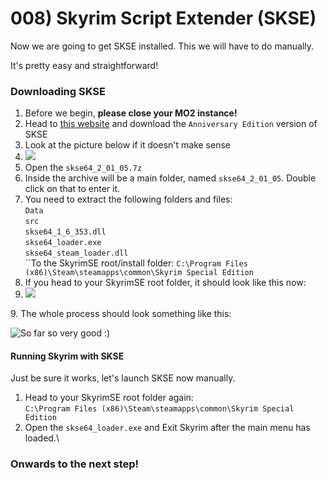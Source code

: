 # 008) Skyrim Script Extender (SKSE)

Now we are going to get SKSE installed. This we will have to do manually.

It's pretty easy and straightforward!

### Downloading SKSE

1. Before we begin, **please close your MO2 instance!**
2. Head to [this website](https://skse.silverlock.org/) and download the `Anniversary Edition` version of SKSE
3. Look at the picture below if it doesn't make sense
4. ![](https://shx.is/5BiRWybx1.png)
5. Open the `skse64_2_01_05.7z`
6. Inside the archive will be a main folder, named `skse64_2_01_05`. Double click on that to enter it.
7. You need to extract the following folders and files:\
   `Data`\
   `src`\
   `skse64_1_6_353.dll`\
   `skse64_loader.exe`\
   `skse64_steam_loader.dll`\
   \`\`To the SkyrimSE root/install folder: `C:\Program Files (x86)\Steam\steamapps\common\Skyrim Special Edition`
8. If you head to your SkyrimSE root folder, it should look like this now:
9. ![](https://shx.is/5BiTrSiJX.png)

9\. The whole process should look something like this:

![So far so very good :)](https://shx.is/5BiUAuF1o.gif)

#### Running Skyrim with SKSE

Just be sure it works, let's launch SKSE now manually.

1. Head to your SkyrimSE root folder again:\
   `C:\Program Files (x86)\Steam\steamapps\common\Skyrim Special Edition`
2. Open the `skse64_loader.exe` and Exit Skyrim after the main menu has loaded.\\

### Onwards to the next step!
